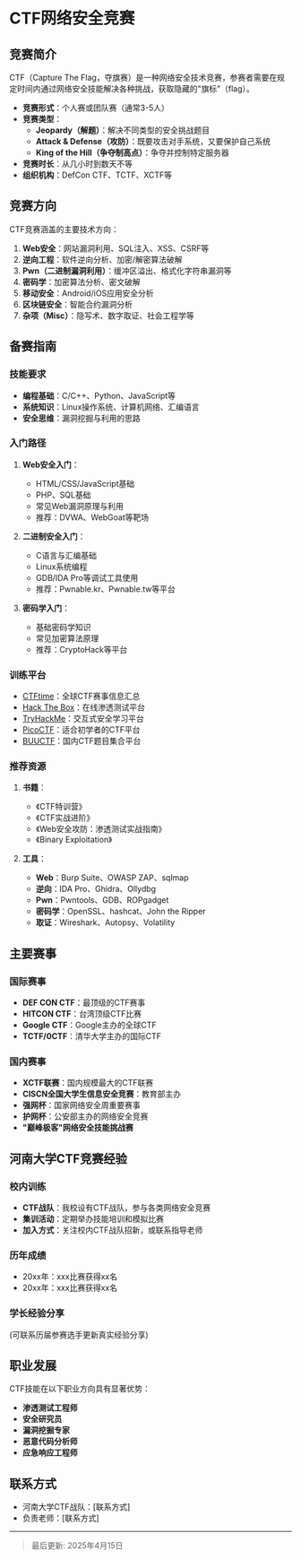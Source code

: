 # CTF网络安全竞赛

## 竞赛简介

CTF（Capture The Flag，夺旗赛）是一种网络安全技术竞赛，参赛者需要在规定时间内通过网络安全技能解决各种挑战，获取隐藏的"旗标"（flag）。

- **竞赛形式**：个人赛或团队赛（通常3-5人）
- **竞赛类型**：
  - **Jeopardy（解题）**：解决不同类型的安全挑战题目
  - **Attack & Defense（攻防）**：既要攻击对手系统，又要保护自己系统
  - **King of the Hill（争夺制高点）**：争夺并控制特定服务器
- **竞赛时长**：从几小时到数天不等
- **组织机构**：DefCon CTF、TCTF、XCTF等

## 竞赛方向

CTF竞赛涵盖的主要技术方向：

1. **Web安全**：网站漏洞利用、SQL注入、XSS、CSRF等
2. **逆向工程**：软件逆向分析、加密/解密算法破解
3. **Pwn（二进制漏洞利用）**：缓冲区溢出、格式化字符串漏洞等
4. **密码学**：加密算法分析、密文破解
5. **移动安全**：Android/iOS应用安全分析
6. **区块链安全**：智能合约漏洞分析
7. **杂项（Misc）**：隐写术、数字取证、社会工程学等

## 备赛指南

### 技能要求
- **编程基础**：C/C++、Python、JavaScript等
- **系统知识**：Linux操作系统、计算机网络、汇编语言
- **安全思维**：漏洞挖掘与利用的思路

### 入门路径
1. **Web安全入门**：
   - HTML/CSS/JavaScript基础
   - PHP、SQL基础
   - 常见Web漏洞原理与利用
   - 推荐：DVWA、WebGoat等靶场

2. **二进制安全入门**：
   - C语言与汇编基础
   - Linux系统编程
   - GDB/IDA Pro等调试工具使用
   - 推荐：Pwnable.kr、Pwnable.tw等平台

3. **密码学入门**：
   - 基础密码学知识
   - 常见加密算法原理
   - 推荐：CryptoHack等平台

### 训练平台
- [CTFtime](https://ctftime.org/)：全球CTF赛事信息汇总
- [Hack The Box](https://www.hackthebox.eu/)：在线渗透测试平台
- [TryHackMe](https://tryhackme.com/)：交互式安全学习平台
- [PicoCTF](https://picoctf.org/)：适合初学者的CTF平台
- [BUUCTF](https://buuoj.cn/)：国内CTF题目集合平台

### 推荐资源
1. **书籍**：
   - 《CTF特训营》
   - 《CTF实战进阶》
   - 《Web安全攻防：渗透测试实战指南》
   - 《Binary Exploitation》

2. **工具**：
   - **Web**：Burp Suite、OWASP ZAP、sqlmap
   - **逆向**：IDA Pro、Ghidra、Ollydbg
   - **Pwn**：Pwntools、GDB、ROPgadget
   - **密码学**：OpenSSL、hashcat、John the Ripper
   - **取证**：Wireshark、Autopsy、Volatility

## 主要赛事

### 国际赛事
- **DEF CON CTF**：最顶级的CTF赛事
- **HITCON CTF**：台湾顶级CTF比赛
- **Google CTF**：Google主办的全球CTF
- **TCTF/0CTF**：清华大学主办的国际CTF

### 国内赛事
- **XCTF联赛**：国内规模最大的CTF联赛
- **CISCN全国大学生信息安全竞赛**：教育部主办
- **强网杯**：国家网络安全周重要赛事
- **护网杯**：公安部主办的网络安全竞赛
- **"巅峰极客"网络安全技能挑战赛**

## 河南大学CTF竞赛经验

### 校内训练
- **CTF战队**：我校设有CTF战队，参与各类网络安全竞赛
- **集训活动**：定期举办技能培训和模拟比赛
- **加入方式**：关注校内CTF战队招新，或联系指导老师

### 历年成绩
- 20xx年：xxx比赛获得xx名
- 20xx年：xxx比赛获得xx名

### 学长经验分享
(可联系历届参赛选手更新真实经验分享)

## 职业发展

CTF技能在以下职业方向具有显著优势：
- **渗透测试工程师**
- **安全研究员**
- **漏洞挖掘专家**
- **恶意代码分析师**
- **应急响应工程师**

## 联系方式

- 河南大学CTF战队：[联系方式]
- 负责老师：[联系方式]

---

> 最后更新: 2025年4月15日